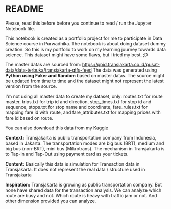 # **README**
Please, read this before before you continue to read / run the Jupyter Notebook file.

This notebook is created as a portfolio project for me to participate in Data Science course in Purwadhika. The notebook is about doing dataset dummy creation. So this is my portfolio to work on my learning journey towards data science. This dataset might have some flaws, but i tried my best. ;D

The master datas are sourced from: https://ppid.transjakarta.co.id/pusat-data/data-terbuka/transjakarta-gtfs-feed The data was generated using **Python using Faker and Random** based on master datas. The source might be updated from time to time and the dataset might not represent the latest version from the source.

I'm not using all master data to create my dataset, only: routes.txt for route master, trips.txt for trip id and direction, stop_times.txt for stop id and sequence, stops.txt for stop name and coordinate, fare_rules.txt for mapping fare id with route, and fare_attributes.txt for mapping prices with fare id based on route.

You can also download this data from my [Kaggle](https://www.kaggle.com/datasets/dikisahkan/transjakarta-transportation-transaction)

**Context:** Transjakarta is public transportation company from Indonesia, based in Jakarta. The transportation modes are big bus (BRT), medium and big bus (non-BRT), mini bus (Mikrotrans). The mechanism in Transjakarta is to Tap-In and Tap-Out using payment card as your tickets.

**Content:** Basically this data is simulation for Transaction data in Transjakarta. It does not represent the real data / structure used in Transjakarta

**Inspiration:** Transjakarta is growing as public transportation company. But none have shared data for the transaction analysis. We can analyze which route are busy and not. Which route is heavy with traffic jam or not. And other dimension provided you can analyze.